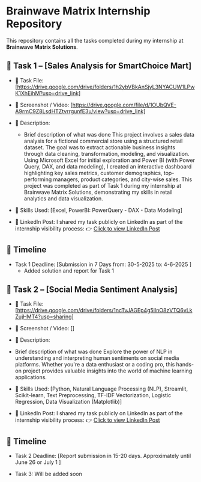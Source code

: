 # Brainwave Matrix Internship Repository

This repository contains all the tasks completed during my internship at **Brainwave Matrix Solutions**.

## 📁 Task 1 – [Sales Analysis for SmartChoice Mart]
- 🔗 Task File: [https://drive.google.com/drive/folders/1h2ybVBkAnSjyL3NYACUW1LPwK1XhEihM?usp=drive_link]
- 📸 Screenshot / Video: [https://drive.google.com/file/d/1OUbQVE-A9rmC9Z8LsdHTZtvrrgunfE3u/view?usp=drive_link]
- 📝 Description:
  - Brief description of what was done
    This project involves a sales data analysis for a fictional commercial store using a structured retail dataset. The goal was to extract actionable business insights 
    through data cleaning, transformation, modeling, and visualization.
    Using Microsoft Excel for initial exploration and Power BI (with Power Query, DAX, and data modeling), I created an interactive dashboard highlighting key sales 
    metrics, customer demographics, top-performing managers, product categories, and city-wise sales.
    This project was completed as part of Task 1 during my internship at Brainwave Matrix Solutions, demonstrating my skills in retail analytics and data visualization.
    
- 🧠 Skills Used: [Excel, PowerBI: PowerQuery - DAX - Data Modeling]
   
- 🔗 LinkedIn Post:
  I shared my task publicly on LinkedIn as part of the internship visibility process: 👉 [Click to view LinkedIn Post](https://www.linkedin.com/posts/tawfeq_brainwavematrixsolutions-powerbi-dataanalysis-activity-7334930476207386626-s5an?utm_source=share&utm_medium=member_desktop&rcm=ACoAADHO4xwBDBSoaI43TDDGSYBNtFXayyvAevo)

## 📅 Timeline
- Task 1 Deadline: [Submission in 7 Days from: 30-5-2025 to: 4-6-2025 ]
  - Added solution and report for Task 1

## 📁 Task 2 – [Social Media Sentiment Analysis]
- 🔗 Task File: [https://drive.google.com/drive/folders/1ncTvJAGEp4g5IlnO8zVTQ6vLkZujHMT4?usp=sharing]
- 📸 Screenshot / Video: []
- 📝 Description:
- Brief description of what was done
   Explore the power of NLP in understanding and interpreting human sentiments on social media platforms. Whether you're a data enthusiast or a coding pro, this hands-on       project provides valuable insights into the world of machine learning applications.


    
- 🧠 Skills Used: [Python, Natural Language Processing (NLP), Streamlit, Scikit-learn, Text Preprocessing, TF-IDF Vectorization, Logistic Regression, Data Visualization (Matplotlib)]
   
- 🔗 LinkedIn Post:
  I shared my task publicly on LinkedIn as part of the internship visibility process: 👉 [Click to view LinkedIn Post]()

## 📅 Timeline
- Task 2 Deadline: [Report submission in 15-20 days. Approximately until June 26 or July 1 ]

- Task 3: Will be added soon
